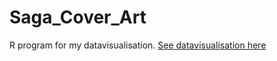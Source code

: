 # Saga_Cover_Art
R program for my datavisualisation.
<a href="http://chcariou.fr/post/128899910612/update-saga-cover-art-the-color-palette-one">See datavisualisation here</a>
